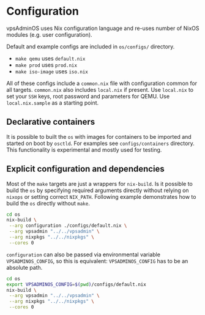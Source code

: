 # Configuration

vpsAdminOS uses Nix configuration language and re-uses
number of NixOS modules (e.g. user configuration).

Default and example configs are included in `os/configs/` directory.

  * `make qemu` uses `default.nix`
  * `make prod` uses `prod.nix`
  * `make iso-image` uses `iso.nix`

All of these configs include a `common.nix` file with configuration
common for all targets. `common.nix` also includes `local.nix` if present.
Use `local.nix` to set your `SSH` keys, root password and parameters for QEMU.
Use `local.nix.sample` as a starting point.

## Declarative containers

It is possible to built the `os` with images for containers to be imported and started on boot by `osctld`. For examples
see `configs/containers` directory. This functionality is experimental and mostly used for testing.

## Explicit configuration and dependencies

Most of the `make` targets are just a wrappers for `nix-build`. Is it possible
to build the `os` by specifying required arguments directly without relying on
`nixops` or setting correct `NIX_PATH`. Following example demonstrates how
to build the `os` directly without `make`.

```bash
cd os
nix-build \
 --arg configuration ./configs/default.nix \
 --arg vpsadmin "../../vpsadmin" \
 --arg nixpkgs "../../nixpkgs" \
 --cores 0
```

`configuration` can also be passed via environmental variable `VPSADMINOS_CONFIG`, so this is equivalent:
`VPSADMINOS_CONFIG` has to be an absolute path.

```bash
cd os
export VPSADMINOS_CONFIG=$(pwd)/configs/default.nix
nix-build \
 --arg vpsadmin "../../vpsadmin" \
 --arg nixpkgs "../../nixpkgs" \
 --cores 0
```

